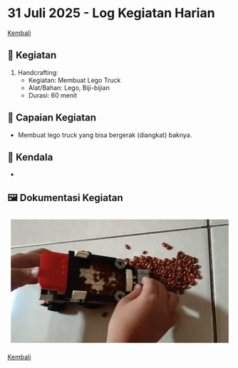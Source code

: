 # 31 Juli 2025 - Log Kegiatan Harian
[Kembali](readme.md)

## 📌 Kegiatan
1. Handcrafting:
   - Kegiatan: Membuat Lego Truck
   - Alat/Bahan: Lego, Biji-bijian
   - Durasi: 60 menit

## 🎯 Capaian Kegiatan
- Membuat lego truck yang bisa bergerak (diangkat) baknya.

## 🚧 Kendala
- 

## 🖼️ Dokumentasi Kegiatan
![Lego Truck](img/20250731-legotruck.png)

[Kembali](readme.md)